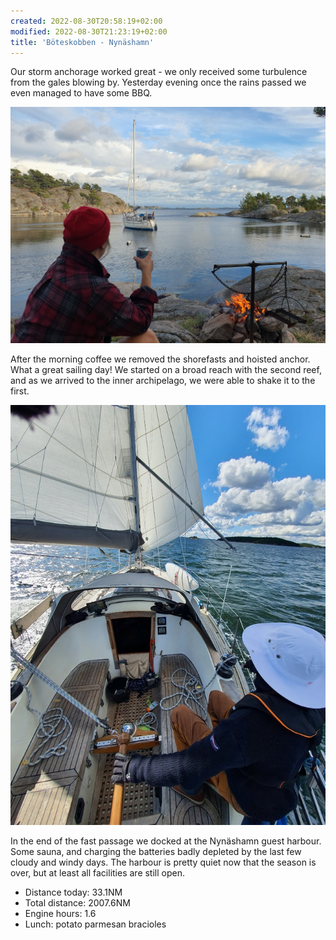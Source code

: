 ```yaml
---
created: 2022-08-30T20:58:19+02:00
modified: 2022-08-30T21:23:19+02:00
title: 'Böteskobben - Nynäshamn'
---
```


Our storm anchorage worked great - we only received some turbulence from the gales blowing by. Yesterday evening once the rains passed we even managed to have some BBQ.

![Image](../2022/f9a9cc4c353f7ef7c06f7cdb41857eab.jpg) 

After the morning coffee we removed the shorefasts and hoisted anchor. What a great sailing day! We started on a broad reach with the second reef, and as we arrived to the inner archipelago, we were able to shake it to the first.

![Image](../2022/c8f07b951e5fce4c7669691ba7ab0d16.jpg) 

In the end of the fast passage we docked at the Nynäshamn guest harbour. Some sauna, and charging the batteries badly depleted by the last few cloudy and windy days. The harbour is pretty quiet now that the season is over, but at least all facilities are still open.

* Distance today: 33.1NM
* Total distance: 2007.6NM
* Engine hours: 1.6
* Lunch: potato parmesan bracioles
